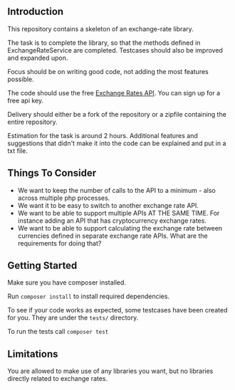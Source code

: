 ## Introduction

This repository contains a skeleton of an exchange-rate library.

The task is to complete the library, so that the methods defined in ExchangeRateService are completed.
Testcases should also be improved and expanded upon.

Focus should be on writing good code, not adding the most features possible.

The code should use the free [Exchange Rates API](https://apilayer.com/marketplace/exchangerates_data-api).
You can sign up for a free api key.

Delivery should either be a fork of the repository or a zipfile containing the entire repository.

Estimation for the task is around 2 hours.
Additional features and suggestions that didn't make it into the code can be explained and put in a txt file.

## Things To Consider

- We want to keep the number of calls to the API to a minimum - also across multiple php processes.
- We want it to be easy to switch to another exchange rate API.
- We want to be able to support multiple APIs AT THE SAME TIME. For instance adding an API that has cryptocurrency exchange rates.
- We want to be able to support calculating the exchange rate between currencies defined in separate exchange rate APIs. What are the requirements for doing that?

## Getting Started

Make sure you have composer installed.

Run `composer install` to install required dependencies.

To see if your code works as expected, some testcases have been created for you. They are under the `tests/` directory.

To run the tests call `composer test`

## Limitations

You are allowed to make use of any libraries you want, but no libraries directly related to exchange rates.